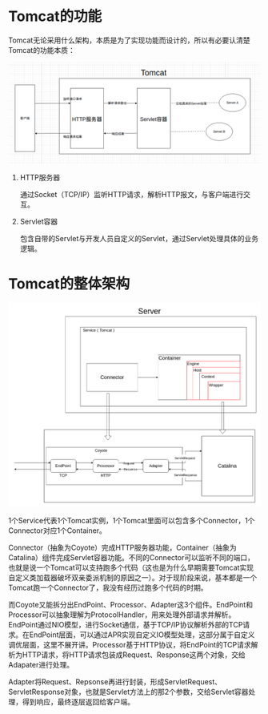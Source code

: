 # Tomcat的功能

Tomcat无论采用什么架构，本质是为了实现功能而设计的，所以有必要认清楚Tomcat的功能本质：

![01](02-Tomcat整体架构.assets/01.png)

1. HTTP服务器

   通过Socket（TCP/IP）监听HTTP请求，解析HTTP报文，与客户端进行交互。

2. Servlet容器

   包含自带的Servlet与开发人员自定义的Servlet，通过Servlet处理具体的业务逻辑。

# Tomcat的整体架构

![02](02-Tomcat整体架构.assets/02.png)

1个Service代表1个Tomcat实例，1个Tomcat里面可以包含多个Connector，1个Connector对应1个Container。

Connector（抽象为Coyote）完成HTTP服务器功能，Container（抽象为Catalina）组件完成Servlet容器功能。不同的Connector可以监听不同的端口，也就是说一个Tomcat可以支持跑多个代码（这也是为什么早期需要Tomcat实现自定义类加载器破坏双亲委派机制的原因之一）。对于现阶段来说，基本都是一个Tomcat跑一个Connector了，我没有经历过跑多个代码的时期。

而Coyote又能拆分出EndPoint、Processor、Adapter这3个组件。EndPoint和Processor可以抽象理解为ProtocolHandler，用来处理外部请求并解析。EndPoint通过NIO模型，进行Socket通信，基于TCP/IP协议解析外部的TCP请求。在EndPoint层面，可以通过APR实现自定义IO模型处理，这部分属于自定义调优层面，这里不展开讲。Processor基于HTTP协议，将EndPoint的TCP请求解析为HTTP请求，将HTTP请求包装成Request、Response这两个对象，交给Adapater进行处理。

Adapter将Request、Repsonse再进行封装，形成ServletRequest、ServletResponse对象，也就是Servlet方法上的那2个参数，交给Servlet容器处理，得到响应，最终逐层返回给客户端。